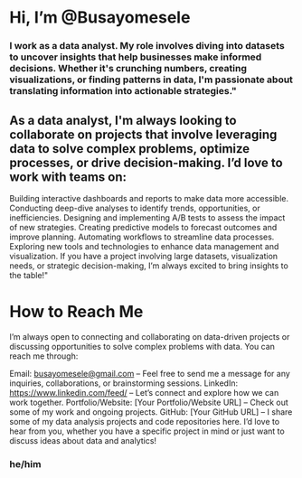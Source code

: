  # Hi, I’m @Busayomesele
 
 ### I work as a data analyst. My role involves diving into datasets to uncover insights that help businesses make informed decisions. Whether it's crunching numbers, creating visualizations, or finding patterns in data, I'm passionate about translating information into actionable strategies."
 
## As a data analyst, I'm always looking to collaborate on projects that involve leveraging data to solve complex problems, optimize processes, or drive decision-making. I’d love to work with teams on:
Building interactive dashboards and reports to make data more accessible.
Conducting deep-dive analyses to identify trends, opportunities, or inefficiencies.
Designing and implementing A/B tests to assess the impact of new strategies.
Creating predictive models to forecast outcomes and improve planning.
Automating workflows to streamline data processes.
Exploring new tools and technologies to enhance data management and visualization.
If you have a project involving large datasets, visualization needs, or strategic decision-making, I’m always excited to bring insights to the table!"

# How to Reach Me
I’m always open to connecting and collaborating on data-driven projects or discussing opportunities to solve complex problems with data. You can reach me through:

Email: busayomesele@gmail.com – Feel free to send me a message for any inquiries, collaborations, or brainstorming sessions.
LinkedIn: https://www.linkedin.com/feed/ – Let’s connect and explore how we can work together.
Portfolio/Website: [Your Portfolio/Website URL] – Check out some of my work and ongoing projects.
GitHub: [Your GitHub URL] – I share some of my data analysis projects and code repositories here.
I’d love to hear from you, whether you have a specific project in mind or just want to discuss ideas about data and analytics!
### he/him
